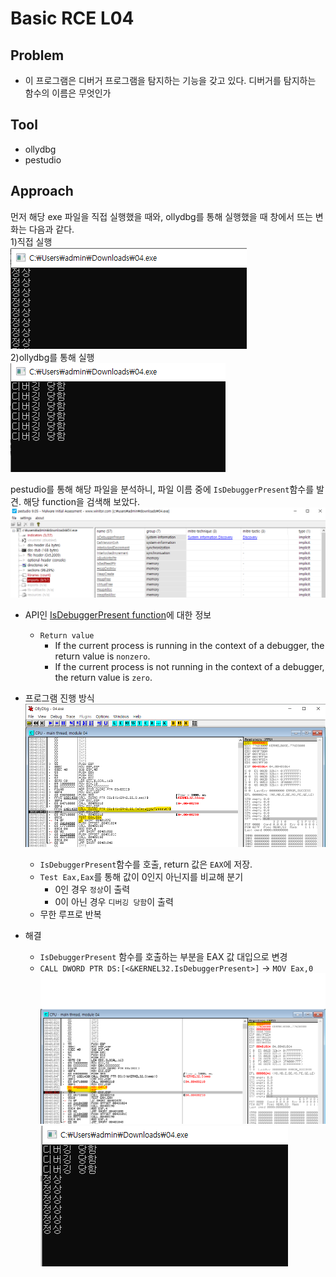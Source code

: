 # Basic RCE L04
## Problem
 * 이 프로그램은 디버거 프로그램을 탐지하는 기능을 갖고 있다. 디버거를 탐지하는 함수의 이름은 무엇인가
## Tool
 * ollydbg
 * pestudio
## Approach
먼저 해당 exe 파일을 직접 실행했을 때와, ollydbg를 통해 실행했을 때 창에서 뜨는 변화는 다음과 같다.  
1)직접 실행  
![screen][jpg1]  
2)ollydbg를 통해 실행  
![screen][jpg2]  
  
pestudio를 통해 해당 파일을 분석하니, 파일 이름 중에 `IsDebuggerPresent`함수를 발견. 해당 function을 검색해 보았다.  
![screen][jpg3]  
* API인 [IsDebuggerPresent function][API]에 대한 정보
  * `Return value`
    * If the current process is running in the context of a debugger, the return value is `nonzero`.
    * If the current process is not running in the context of a debugger, the return value is `zero`.
* 프로그램 진행 방식  
![screen][jpg4]  
  * `IsDebuggerPresent`함수를 호출, return 값은 `EAX`에 저장.
  * `Test Eax,Eax`를 통해 값이 0인지 아닌지를 비교해 분기
    * 0인 경우 `정상`이 출력
    * 0이 아닌 경우 `디버깅 당함`이 출력
  * 무한 루프로 반복
* 해결
  * `IsDebuggerPresent` 함수를 호출하는 부분을 EAX 값 대입으로 변경
  * `CALL DWORD PTR DS:[<&KERNEL32.IsDebuggerPresent>]` -> `MOV Eax,0`  
  ![screen][jpg5]  
  ![screen][jpg6]
  
  [API]: https://docs.microsoft.com/en-us/windows/win32/api/debugapi/nf-debugapi-isdebuggerpresent
  [jpg1]: https://github.com/presentnine/Wargame/blob/master/CodeEngn/Basic%20RCE/Level%2004/Basic%20RCE%20L04%201.png
  [jpg2]: https://github.com/presentnine/Wargame/blob/master/CodeEngn/Basic%20RCE/Level%2004/Basic%20RCE%20L04%202.png
  [jpg3]: https://github.com/presentnine/Wargame/blob/master/CodeEngn/Basic%20RCE/Level%2004/Basic%20RCE%20L04%203.png
  [jpg4]: https://github.com/presentnine/Wargame/blob/master/CodeEngn/Basic%20RCE/Level%2004/Basic%20RCE%20L04%204.png
  [jpg5]: https://github.com/presentnine/Wargame/blob/master/CodeEngn/Basic%20RCE/Level%2004/Basic%20RCE%20L04%205.png
  [jpg6]: https://github.com/presentnine/Wargame/blob/master/CodeEngn/Basic%20RCE/Level%2004/Basic%20RCE%20L04%206.png

